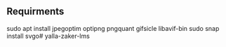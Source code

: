 ## Requirments
sudo apt install jpegoptim optipng pngquant gifsicle libavif-bin
sudo snap install svgo# yalla-zaker-lms
